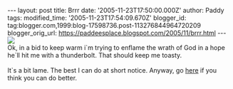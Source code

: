 \-\-- layout: post title: Brrr date: \'2005-11-23T17:50:00.000Z\'
author: Paddy tags: modified\_time: \'2005-11-23T17:54:09.670Z\'
blogger\_id: tag:blogger.com,1999:blog-17598736.post-113276844964720209
blogger\_orig\_url: https://paddeesplace.blogspot.com/2005/11/brrr.html
\-\--
[![](https://photos1.blogger.com/blogger/7081/1699/320/churchsign.jpg)](https://photos1.blogger.com/blogger/7081/1699/1600/churchsign.jpg)\
Ok, in a bid to keep warm i\`m trying to enflame the wrath of God in a
hope he\`ll hit me with a thunderbolt. That should keep me toasty.\
\
It\`s a bit lame. The best I can do at short notice. Anyway, go
[here](https://www.churchsigngenerator.com/) if you think you can do
better.
